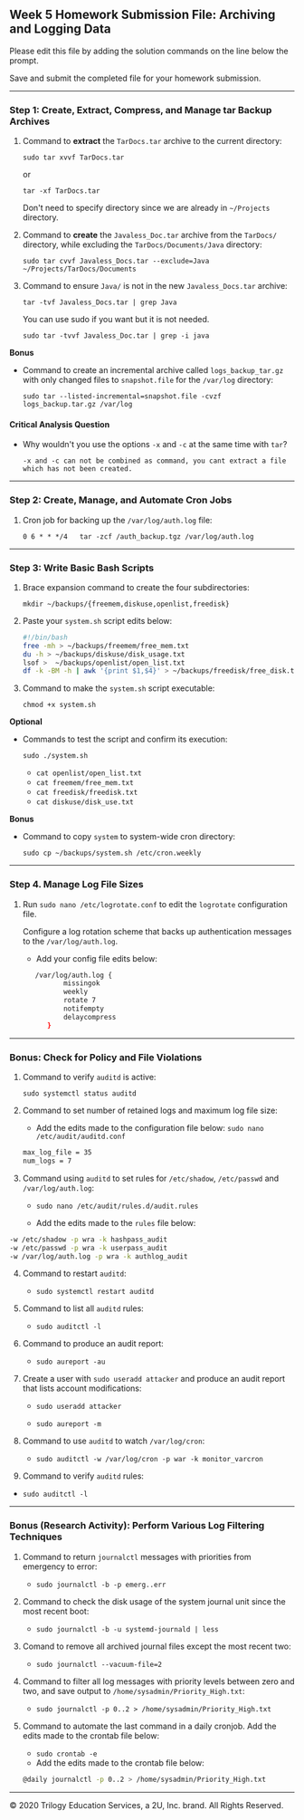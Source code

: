 ## Week 5 Homework Submission File: Archiving and Logging Data

Please edit this file by adding the solution commands on the line below the prompt.

Save and submit the completed file for your homework submission.

---

### Step 1: Create, Extract, Compress, and Manage tar Backup Archives

1. Command to **extract** the `TarDocs.tar` archive to the current directory:	

   `sudo tar xvvf TarDocs.tar` 

   or 

   `tar -xf TarDocs.tar`

   Don't need to specify directory since we are already in `~/Projects` directory.

   

2. Command to **create** the `Javaless_Doc.tar` archive from the `TarDocs/` directory, while excluding the `TarDocs/Documents/Java` directory:

   `sudo tar cvvf Javaless_Docs.tar --exclude=Java  ~/Projects/TarDocs/Documents`

   

3. Command to ensure `Java/` is not in the new `Javaless_Docs.tar` archive:

   `tar -tvf Javaless_Docs.tar | grep Java`

   You can use sudo if you want but it is not needed.

   `sudo tar -tvvf Javaless_Doc.tar | grep -i java`

**Bonus** 

- Command to create an incremental archive called `logs_backup_tar.gz` with only changed files to `snapshot.file` for the `/var/log` directory:

  `sudo tar --listed-incremental=snapshot.file -cvzf logs_backup.tar.gz /var/log`

#### Critical Analysis Question

- Why wouldn't you use the options `-x` and `-c` at the same time with `tar`?

  `-x and -c can not be combined as command, you cant extract a file which has not been created.`

---

### Step 2: Create, Manage, and Automate Cron Jobs

1. Cron job for backing up the `/var/log/auth.log` file:

   `0 6 * * */4   tar -zcf /auth_backup.tgz /var/log/auth.log`

---

### Step 3: Write Basic Bash Scripts

1. Brace expansion command to create the four subdirectories:

    `mkdir ~/backups/{freemem,diskuse,openlist,freedisk}`

    

2. Paste your `system.sh` script edits below:

    ```bash
    #!/bin/bash
    free -mh > ~/backups/freemem/free_mem.txt
    du -h > ~/backups/diskuse/disk_usage.txt
    lsof >  ~/backups/openlist/open_list.txt
    df -k -BM -h | awk '{print $1,$4}' > ~/backups/freedisk/free_disk.txt
    ```

3. Command to make the `system.sh` script executable:  

    `chmod +x system.sh `

    

**Optional**

- Commands to test the script and confirm its execution: 

  `sudo ./system.sh`

  - `cat openlist/open_list.txt`
  - `cat freemem/free_mem.txt`
  - `cat freedisk/freedisk.txt`
  - `cat diskuse/disk_use.txt`



**Bonus**

- Command to copy `system` to system-wide cron directory: 

  `sudo cp ~/backups/system.sh /etc/cron.weekly`

---

### Step 4. Manage Log File Sizes

1. Run `sudo nano /etc/logrotate.conf` to edit the `logrotate` configuration file. 

    Configure a log rotation scheme that backs up authentication messages to the `/var/log/auth.log`.

    - Add your config file edits below:

    ```bash
       /var/log/auth.log {
              missingok
              weekly
              rotate 7
              notifempty
              delaycompress
          }
    ```
---

### Bonus: Check for Policy and File Violations

1. Command to verify `auditd` is active: 

    `sudo systemctl status auditd`

    

2. Command to set number of retained logs and maximum log file size:

    - Add the edits made to the configuration file below: `sudo nano /etc/audit/auditd.conf`

    ```bash
    max_log_file = 35
    num_logs = 7
    ```
    
3. Command using `auditd` to set rules for `/etc/shadow`, `/etc/passwd` and `/var/log/auth.log`:

   -  `sudo nano /etc/audit/rules.d/audit.rules`

   - Add the edits made to the `rules` file below:

```bash
-w /etc/shadow -p wra -k hashpass_audit
-w /etc/passwd -p wra -k userpass_audit
-w /var/log/auth.log -p wra -k authlog_audit
```


4. Command to restart `auditd`:  
   - `sudo systemctl restart auditd`

5. Command to list all `auditd` rules: 
   - `sudo auditctl -l`

6. Command to produce an audit report: 
   - `sudo aureport -au`

7. Create a user with `sudo useradd attacker` and produce an audit report that lists account modifications: 

   - `sudo useradd attacker`

   - `sudo aureport -m`

8. Command to use `auditd` to watch `/var/log/cron`: 
   - `sudo auditctl -w /var/log/cron -p war -k monitor_varcron`

9.  Command to verify `auditd` rules: 
   - `sudo auditctl -l`

---

### Bonus (Research Activity): Perform Various Log Filtering Techniques

 1. Command to return `journalctl` messages with priorities from emergency to error:
    - `sudo journalctl -b -p emerg..err`
  
 2. Command to check the disk usage of the system journal unit since the most recent boot:
    - `sudo journalctl -b -u systemd-journald | less`
   
 3. Comand to remove all archived journal files except the most recent two:

    - `sudo journalctl --vacuum-file=2`
 4. Command to filter all log messages with priority levels between zero and two, and save output to `/home/sysadmin/Priority_High.txt`:
    - `sudo journalctl -p 0..2 > /home/sysadmin/Priority_High.txt`
 5. Command to automate the last command in a daily cronjob. Add the edits made to the crontab file below:
    - `sudo crontab -e`
    - Add the edits made to the crontab file below:
    ```bash
    @daily journalctl -p 0..2 > /home/sysadmin/Priority_High.txt
    ```

---
© 2020 Trilogy Education Services, a 2U, Inc. brand. All Rights Reserved.
